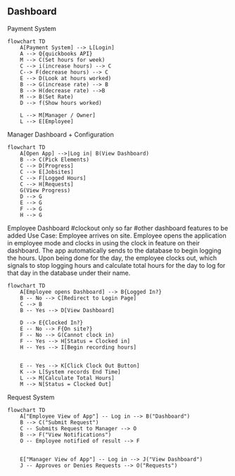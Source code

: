 

## Dashboard

Payment System
```mermaid
flowchart TD
    A[Payment System] --> L[Login]
    A --> Q{quickbooks API}
    M --> C(Set hours for week)
    C --> i(increase hours) --> C
    C--> F(decrease hours) --> C
    E --> D(Look at hours worked)
    B --> G(increase rate) --> B
    B --> H(decrease rate) -->B
    M --> B(Set Rate)
    D --> f(Show hours worked)

    L --> M[Manager / Owner]
    L --> E[Employee]
```

Manager Dashboard + Configuration
```mermaid
flowchart TD
    A[Open App] -->|Log in| B(View Dashboard)
    B --> C(Pick Elements)
    C --> D[Progress]
    C --> E[Jobsites]
    C --> F[Logged Hours]
    C --> H[Requests]
    G(View Progress)
    D --> G
    E --> G
    F --> G
    H --> G
  ```

Employee Dashboard
#clockout only so far
#other dashboard features to be added
Use Case: Employee arrives on site. Employee opens the application in employee mode and clocks in using the clock in feature on their dashboard. The app automatically sends to the database to begin logging the hours. Upon being done for the day, the employee clocks out, which signals to stop logging hours and calculate total hours for the day to log for that day in the database under their name.
```mermaid
flowchart TD
    A[Employee opens Dashboard] --> B{Logged In?}
    B -- No --> C[Redirect to Login Page]
    C --> B
    B -- Yes --> D[View Dashboard]

    D --> E{Clocked In?}
    E -- No --> F{On site?}
    F -- No --> G(Cannot clock in)
    F -- Yes --> H[Status = Clocked in]
    H -- Yes --> I[Begin recording hours]
    

    E -- Yes --> K[Click Clock Out Button]
    K --> L[System records End Time]
    L --> M[Calculate Total Hours]
    M --> N[Status = Clocked Out]
```

Request System
```mermaid
flowchart TD
    A["Employee View of App"] -- Log in --> B("Dashboard")
    B --> C("Submit Request")
    C -- Submits Request to Manager --> O
    B --> F("View Notifications")
    O -- Employee notified of result --> F


    E["Manager View of App"] -- Log in --> J("View Dashboard")
    J -- Approves or Denies Requests --> O("Requests")
```
